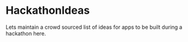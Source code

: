 HackathonIdeas
==============

Lets maintain a crowd sourced list of ideas for apps to be built during a hackathon here.
